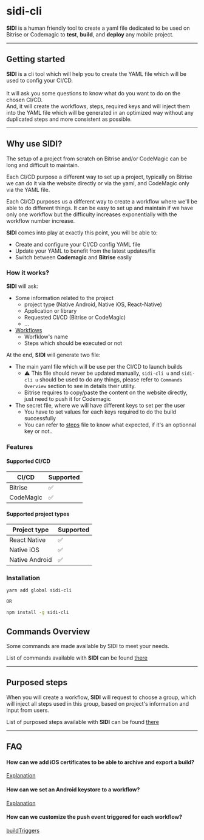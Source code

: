 # sidi-cli

**SIDI** is a human friendly tool to create a yaml file dedicated to be used on Bitrise or Codemagic to **test**, **build**, and **deploy** any mobile project.

---
## Getting started

**SIDI** is a cli tool which will help you to create the YAML file which will be used to config your CI/CD.
<br><br>It will ask you some questions to know what do you want to do on the chosen CI/CD.
<br>And, it will create the workflows, steps, required keys and will inject them into the YAML file which will be generated in an optimized way without any duplicated steps and more consistent as possible.

---
## Why use SIDI?

The setup of a project from scratch on Bitrise and/or CodeMagic can be long and difficult to maintain.

Each CI/CD purpose a different way to set up a project, typically on Bitrise we can do it via the website directly or via the yaml, and CodeMagic only via the YAML file.

Each CI/CD purposes us a different way to create a workflow where we'll be able to do different things. It can be easy to set up and maintain if we have only one workflow but the difficulty increases exponentially with the workflow number increase.

**SIDI** comes into play at exactly this point, you will be able to:
- Create and configure your CI/CD config YAML file
- Update your YAML to benefit from the latest updates/fix
- Switch between **Codemagic** and **Bitrise** easily

### How it works?

**SIDI** will ask:
- Some information related to the project
  - project type (Native Android, Native iOS, React-Native)
  - Application or library
  - Requested CI/CD (Bitrise or CodeMagic)
  - ...
- [Workflows](./docs/workflow.md) 
  - Worfklow's name
  - Steps which should be executed or not

At the end, **SIDI** will generate two file:
  - The main yaml file which will be use per the CI/CD to launch builds
    - ⚠️ This file should never be updated manually, `sidi-cli u` and `sidi-cli u` should be used to do any things, please refer to `Commands Overview` section to see in details their utility.
    - Bitrise requires to copy/paste the content on the website directly, just need to push it for Codemagic
  - The secret file, where we will have different keys to set per the user
    - You have to set values for each keys required to do the build successfully
    - You can refer to [steps](./docs/purposedSteps.md) file to know what expected, if it's an optionnal key or not..

### Features

#### Supported CI/CD
| CI/CD                             | Supported          |
|----------------------------------|--------------------|
| Bitrise                          | :white_check_mark: |
| CodeMagic                        | :white_check_mark: |

#### Supported project types
| Project type   | Supported          |
|----------------|--------------------|
| React Native   | :white_check_mark: |
| Native iOS     | :white_check_mark: |
| Native Android | :white_check_mark: |

### Installation

```bash
yarn add global sidi-cli

OR

npm install -g sidi-cli
```

## Commands Overview

Some commands are made available by SIDI to meet your needs.

List of commands available with **SIDI** can be found [there](./docs/commands.md)

---
## Purposed steps

When you will create a workflow, **SIDI** will request to choose a group, which will inject all steps used in this group, based on project's information and input from users.

List of purposed steps available with **SIDI** can be found [there](./docs/purposedSteps.md)

---
## FAQ

#### How can we add iOS certificates to be able to archive and export a build?

[Explanation](./docs/iosCertificates.md)

#### How can we set an Android keystore to a workflow?

[Explanation](./docs/androidSigning.md)


#### How can we customize the push event triggered for each workflow?

[buildTriggers](./docs/buildTriggers.md)
